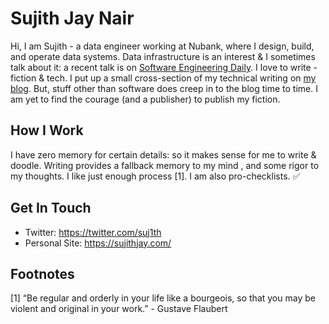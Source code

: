 # Sujith Jay Nair

Hi, I am Sujith - a data engineer working at Nubank, where I design, build, and operate data systems. Data infrastructure is an interest & I sometimes talk about it: a recent talk is on [Software Engineering Daily](https://softwareengineeringdaily.com/2020/02/06/nubank-data-engineering-with-sujith-nair/). I love to write - fiction & tech. I put up a small cross-section of my technical writing on [my blog](https://sujithjay.com). But, stuff other than software does creep in to the blog time to time. I am yet to find the courage (and a publisher) to publish my fiction.

## How I Work
I have zero memory for certain details: so it makes sense for me to write & doodle. Writing provides a fallback memory to my mind , and some rigor to my thoughts. I like just enough process [1]. I am also pro-checklists. ✅ 

## Get In Touch
- Twitter: https://twitter.com/suj1th
- Personal Site: https://sujithjay.com/

## Footnotes
[1] “Be regular and orderly in your life like a bourgeois, so that you may be violent and original in your work.” - Gustave Flaubert
